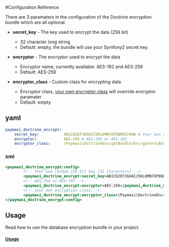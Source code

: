 #Configuration Reference

There are 3 paramaters in the configuration of the Doctrine encryption bundle which are all optional.

* **secret_key** - The key used to encrypt the data (256 bit)
    * 32 character long string
    * Default: empty, the bundle will use your Symfony2 secret key.

* **encryptor** - The encryptor used to encrypt the data
    * Encryptor name, currently available: AES-192 and AES-256
    * Default: AES-256

* **encryptor_class** - Custom class for encrypting data
    * Encryptor class, [your own encryptor class](https://github.com/paymaxi/DoctrineEncryptBundle/blob/master/Resources/doc/custom_encryptor.md) will override encryptor paramater
    * Default: empty
    
## yaml

``` yaml
paymaxi_doctrine_encrypt:
    secret_key:           AB1CD2EF3GH4IJ5KL6MN7OP8QR9ST0UW # Your own random 256 bit key (32 characters)
    encryptor:            AES-256 # AES-256 or AES-192
    encryptor_class:      \Paymaxi\DoctrineEncryptBundle\Encryptors\AES256Encryptor # your own encryption class
```

### xml

``` xml 
<paymaxi_doctrine_encrypt:config>
        <!-- Your own random 256 bit key (32 characters) -->
        <paymaxi_doctrine_encrypt:secret_key>AB1CD2EF3GH4IJ5KL6MN7OP8QR9ST0UW</paymaxi_doctrine_encrypt:secret_key>
        <!-- AES-256 or AES-192 -->
        <paymaxi_doctrine_encrypt:encryptor>AES-256</paymaxi_doctrine_encrypt:encryptor>
        <!-- your own encryption class -->
        <paymaxi_doctrine_encrypt:encryptor_class>\Paymaxi\DoctrineEncryptBundle\Encryptors\AES256Encryptor</paymaxi_doctrine_encrypt:encryptor_class>
</paymaxi_doctrine_encrypt:config>
```

## Usage

Read how to use the database encryption bundle in your project.

#### [Usage](https://github.com/paymaxi/DoctrineEncryptBundle/blob/master/Resources/doc/usage.md)